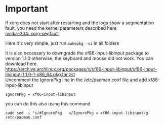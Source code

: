 # Important  
If xorg does not start after restarting and the logs show a segmentation fault, you need the kernel parameters described here  
[nvidia-304: xorg-segfault](https://github.com/flydiscohuebr/nvidia-304#xorg-segfault)

Here it's very simple, just run ``makepkg -si`` in all folders

It is also necessary to downgrade the xf86-input-libinput package to version 1.1.0 otherwise, the keyboard and mouse did not work. You can download here.  
https://archive.archlinux.org/packages/x/xf86-input-libinput/xf86-input-libinput-1.1.0-1-x86_64.pkg.tar.zst  
Uncomment the IgnorePkg line in the /etc/pacman.conf file and add xf86-input-libinput  
```
IgnorePkg = xf86-input-libinput
```
you can do this also using this command  
```
sudo sed -i 's/#IgnorePkg   =/IgnorePkg = xf86-input-libinput/g' /etc/pacman.conf
```

